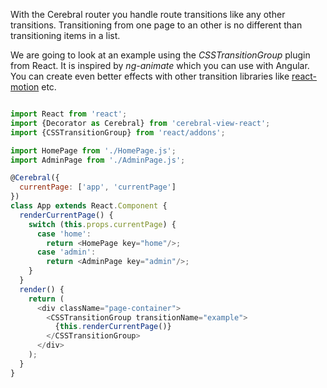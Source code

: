 With the Cerebral router you handle route transitions like any other transitions. Transitioning from one page to an other is no different than transitioning items in a list.

We are going to look at an example using the *CSSTransitionGroup* plugin from React. It is inspired by *ng-animate* which you can use with Angular. You can create even better effects with other transition libraries like [react-motion](https://github.com/chenglou/react-motion) etc.

```javascript

import React from 'react';
import {Decorator as Cerebral} from 'cerebral-view-react';
import {CSSTransitionGroup} from 'react/addons';

import HomePage from './HomePage.js';
import AdminPage from './AdminPage.js';

@Cerebral({
  currentPage: ['app', 'currentPage']
})
class App extends React.Component {
  renderCurrentPage() {
    switch (this.props.currentPage) {
      case 'home':
        return <HomePage key="home"/>;
      case 'admin':
        return <AdminPage key="admin"/>;
    }     
  }
  render() {
    return (
      <div className="page-container">
        <CSSTransitionGroup transitionName="example">
          {this.renderCurrentPage()}
        </CSSTransitionGroup>
      </div>
    );  
  }
}
```
